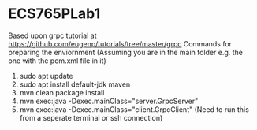 # ECS765PLab1

Based upon grpc tutorial at <https://github.com/eugenp/tutorials/tree/master/grpc>
Commands for preparing the enviornment (Assuming you are in the main folder e.g. the one with the pom.xml file in it)

1. sudo apt update
2. sudo apt install default-jdk maven
3. mvn clean package install
4. mvn exec:java -Dexec.mainClass="server.GrpcServer"
5. mvn exec:java -Dexec.mainClass="client.GrpcClient" (Need to run this from a seperate terminal or ssh connection)
